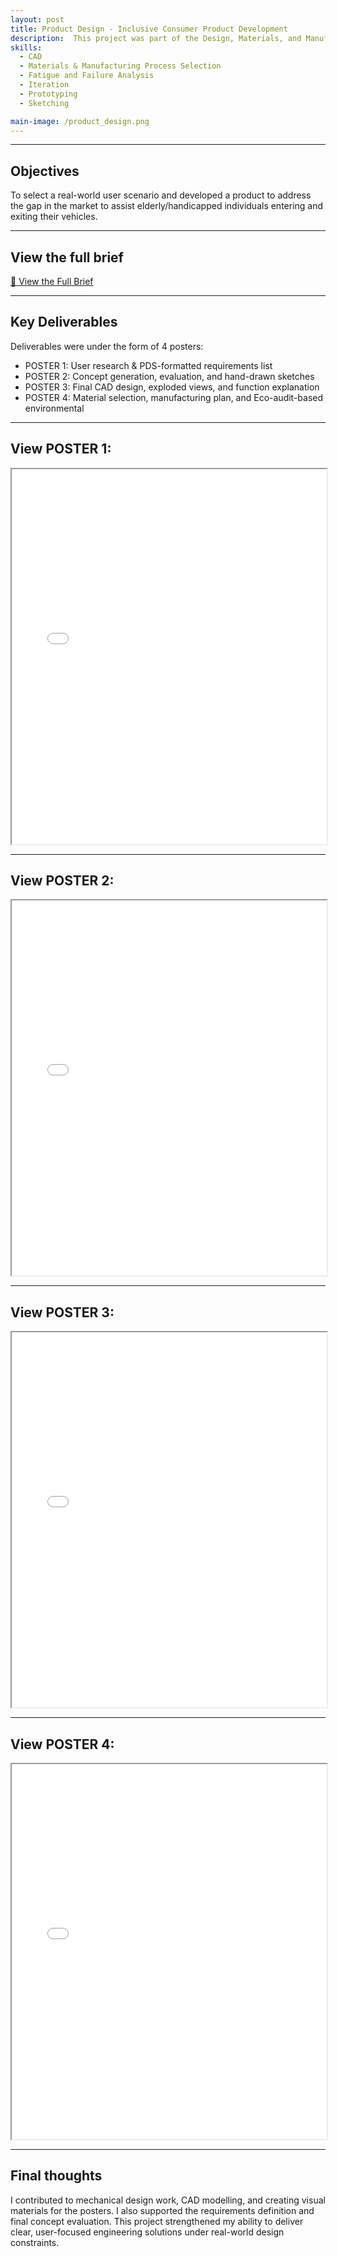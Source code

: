 ```yaml
---
layout: post
title: Product Design - Inclusive Consumer Product Development
description:  This project was part of the Design, Materials, and Manufacturing module. It involved creating a mechanical product to support older users with mobility challenges, no electronics or digital systems allowed.
skills: 
  - CAD
  - Materials & Manufacturing Process Selection
  - Fatigue and Failure Analysis
  - Iteration
  - Prototyping
  - Sketching

main-image: /product_design.png
---
```


---
## Objectives
To select a real-world user scenario and developed a product to address the gap in 
the market to assist elderly/handicapped individuals entering and exiting their vehicles.

---

## View the full brief
<a class="btn" href="/assets/documents/product_design_brief.pdf" target="_blank">📄 View the Full Brief</a>

---

## Key Deliverables
Deliverables were under the form of 4 posters:
- POSTER 1: User research & PDS-formatted requirements list   
- POSTER 2: Concept generation, evaluation, and hand-drawn sketches   
- POSTER 3: Final CAD design, exploded views, and function explanation 
- POSTER 4: Material selection, manufacturing plan, and Eco-audit-based environmental 

---

## View POSTER 1:
<iframe src="/assets/documents/PD-28_Poster1.pdf" width="100%" height="600"></iframe>

---

## View POSTER 2:
<iframe src="/assets/documents/PD-28_Poster2.pdf" width="100%" height="600"></iframe>

---

## View POSTER 3:
<iframe src="/assets/documents/PD-28_Poster3.pdf" width="100%" height="600"></iframe>

---

## View POSTER 4:
<iframe src="/assets/documents/PD-28_Poster4.pdf" width="100%" height="600"></iframe>

---

## Final thoughts
I contributed to mechanical design work, CAD modelling, and creating visual 
materials for the posters. I also supported the requirements definition and final concept 
evaluation. This project strengthened my ability to deliver clear, user-focused engineering solutions 
under real-world design constraints.
